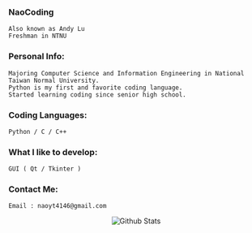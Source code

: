 <h3 align="left">NaoCoding</h3>

```
Also known as Andy Lu
Freshman in NTNU
```

<h3 align="left">Personal Info:</h3>

```
Majoring Computer Science and Information Engineering in National Taiwan Normal University.
Python is my first and favorite coding language.
Started learning coding since senior high school.
```


<h3 align="left">Coding Languages:</h3>

```
Python / C / C++
```
<h3 align="left">What I like to develop:</h3>

```
GUI ( Qt / Tkinter )
```
<h3 align="left">Contact Me:</h3>

```
Email : naoyt4146@gmail.com
```

<p align="center">
        <img src="https://raw.githubusercontent.com/mayhemantt/mayhemantt/Update/svg/Bottom.svg" alt="Github Stats" />
</p>
